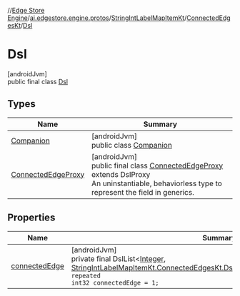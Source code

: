 //[Edge Store Engine](../../../../../index.md)/[ai.edgestore.engine.protos](../../../index.md)/[StringIntLabelMapItemKt](../../index.md)/[ConnectedEdgesKt](../index.md)/[Dsl](index.md)

# Dsl

[androidJvm]\
public final class [Dsl](index.md)

## Types

| Name | Summary |
|---|---|
| [Companion](-companion/index.md) | [androidJvm]<br>public class [Companion](-companion/index.md) |
| [ConnectedEdgeProxy](-connected-edge-proxy/index.md) | [androidJvm]<br>public final class [ConnectedEdgeProxy](-connected-edge-proxy/index.md) extends DslProxy<br>An uninstantiable, behaviorless type to represent the field in generics. |

## Properties

| Name | Summary |
|---|---|
| [connectedEdge](index.md#388002221%2FProperties%2F-89531115) | [androidJvm]<br>private final DslList&lt;[Integer](https://developer.android.com/reference/kotlin/java/lang/Integer.html), [StringIntLabelMapItemKt.ConnectedEdgesKt.Dsl.ConnectedEdgeProxy](-connected-edge-proxy/index.md)&gt;[connectedEdge](index.md#388002221%2FProperties%2F-89531115)<br><code>repeated int32 connectedEdge = 1;</code> |
